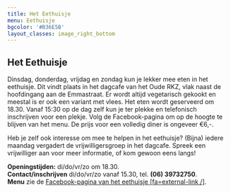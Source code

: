 ```yaml
---
title: Het Eethuisje
menu: Eethuisje
bgcolor: '#B36E5B'
layout_classes: image_right_bottom
---
```


Het Eethuisje
---------
Dinsdag, donderdag, vrijdag en zondag kun je lekker mee eten in het eethuisje. Dit vindt plaats in het dagcafe van het Oude RKZ, vlak naast de hoofdingang aan de Emmastraat. Er wordt altijd vegetarisch gekookt en meestal is er ook een variant met vlees. Het eten wordt geserveerd om 18.30. Vanaf 15:30 op de dag zelf kun je ter plekke en telefonisch inschrijven voor een plekje. Volg de Facebook-pagina om op de hoogte te blijven van het menu. De prijs voor een volledig diner is ongeveer €6,-.

Heb je zelf ook interesse om mee te helpen in het eethuisje? (Bijna) iedere maandag vergadert de vrijwilligersgroep in het dagcafe. Spreek een vrijwilliger aan voor meer informatie, of kom gewoon eens langs! 

**Openingstijden:** di/do/vr/zo om 18.30.<br/>
**Contact/inschrijven** di/do/vr/zo vanaf 15.30, tel. **(06) 39732750**.<br/>
**Menu** zie de [Facebook-pagina van het eethuisje [fa=external-link /]](https://www.facebook.com/orkzeethuisje/?target=_blank).


